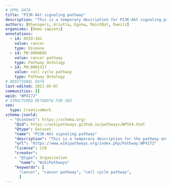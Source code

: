```yaml
---
# GPML DATA
title: "PI3K-Akt signaling pathway"
description: "This is a temporary description for PI3K-Akt signaling pathway"
authors: [Khanspers, Ariutta, Egonw, MaintBot, Eweitz]
organisms: [Homo sapiens]
annotations:
  - id: DOID:162
    value: cancer
    type: Disease
  - id: PW:0000605
    value: cancer pathway
    type: Pathway Ontology
  - id: PW:0001317
    value: cell cycle pathway
    type: Pathway Ontology
# ADDITIONAL DATA
last-edited: 2021-05-07
communities: []
wpid: "WP4172"
# STRUCTURED METADATA FOR SEO
seo:
  type: CreativeWork
schema-jsonld:
  - "@context": https://schema.org/
    "@id": https://wikipathways.github.io/pathways/WP554.html
    "@type": Dataset
    "name": "PI3K-Akt signaling pathway"
    "description": "This is a temporary description for the pathway entitled: PI3K-Akt signaling pathway"
    "url": "https://www.wikipathways.org/index.php/Pathway:WP4172"
    "license": CC0
    "creator":
    - "@type": Organization
      "name": "WikiPathways"
    "keywords": [
      "cancer", "cancer pathway", "cell cycle pathway",
      ]
---
```

